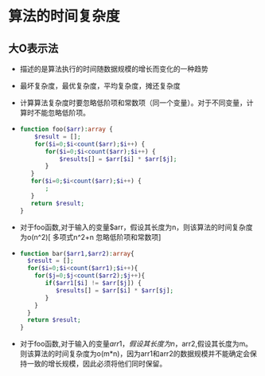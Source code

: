 # 算法的时间复杂度
## 大O表示法
+ 描述的是算法执行的时间随数据规模的增长而变化的一种趋势

+ 最坏复杂度，最优复杂度，平均复杂度，摊还复杂度

+ 计算算法复杂度时要忽略低阶项和常数项（同一个变量）。对于不同变量，计算时不能忽略低阶项。

+ ```php
  function foo($arr):array {
      $result = [];
      for($i=0;$i<count($arr);$i++) {
         for($i=0;$i<count($arr);$i++) {
             $results[] = $arr[$i] * $arr[$j];
         }
     }
     for($i=0;$i<count($arr);$i++) {
         ;
     }
     return $result;
  }
  ```

+ 对于foo函数,对于输入的变量$arr，假设其长度为n，则该算法的时间复杂度为o(n^2)[ 多项式n^2+n 忽略低阶项和常数项]

+ ```php
  function bar($arr1,$arr2):array{
  	$result = [];
    for($i=0;$i<count($arr1);$i++){
      for($j=0;$j<count($arr2);$j++){
         if($arr1[$i] != $arr[$j]) {
            $results[] = $arr[$i] * $arr[$j];
         }
      }
    }
    return $result;
  }
  ```

+ 对于foo函数,对于输入的变量$arr1，假设其长度为n，$arr2,假设其长度为m。则该算法的时间复杂度为o(m*n)，因为arr1和arr2的数据规模并不能确定会保持一致的增长规模，因此必须将他们同时保留。